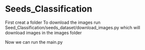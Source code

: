 # Seeds_Classification
First creat a folder 
To download the images run Seed_Classification/seeds_dataset/download_images.py which will download images in the images folder 

Now we can run the main.py 
